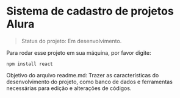 <h1>Sistema de cadastro de projetos Alura</h1>

>Status do projeto: Em desenvolvimento.

Para rodar esse projeto em sua máquina, por favor digite:

```
npm install react
```
Objetivo do arquivo readme.md: Trazer as características do desenvolvimento do projeto, como banco de dados e ferramentas necessárias para edição e alterações de códigos. 
